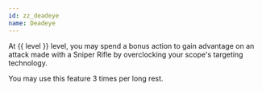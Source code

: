 ```yaml
---
id: zz_deadeye
name: Deadeye
---
```

At {{ level }} level, you may spend a bonus action to gain advantage on an attack made with a Sniper Rifle by overclocking your scope's targeting technology.

You may use this feature 3 times per long rest.

